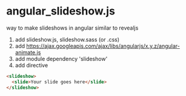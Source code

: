# angular_slideshow.js
way to make slideshows in angular similar to revealjs

1. add slideshow.js, slideshow.sass (or .css)
2. add https://ajax.googleapis.com/ajax/libs/angularjs/x.y.z/angular-animate.js
3. add module dependency 'slideshow'
4. add directive
```html
<slideshow>
  <slide>Your slide goes here</slide>
</slideshow>
```
